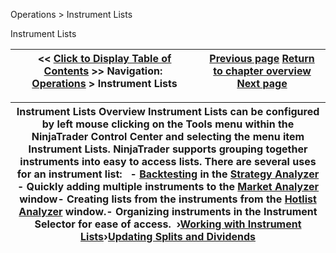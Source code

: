 ﻿
Operations \> Instrument Lists

Instrument Lists

| \<\< [Click to Display Table of Contents](instrument_lists.md) \>\> **Navigation:**     [Operations](operations.md) \> Instrument Lists | [Previous page](hot_list_analyzer_properties.md) [Return to chapter overview](operations.md) [Next page](working_with_instrument_lists.md) |
| --- | --- |

| Instrument Lists Overview Instrument Lists can be configured by left mouse clicking on the Tools menu within the NinjaTrader Control Center and selecting the menu item Instrument Lists.  NinjaTrader supports grouping together instruments into easy to access lists. There are several uses for an instrument list:   - [Backtesting](backtest_a_strategy.md) in the [Strategy Analyzer](strategy_analyzer.md) - Quickly adding multiple instruments to the [Market Analyzer](market_analyzer.md) window- Creating lists from the instruments from the [Hotlist Analyzer](hot_list_analyzer.md) window.- Organizing instruments in the Instrument Selector for ease of access.  ›[Working with Instrument Lists](working_with_instrument_lists.md)›[Updating Splits and Dividends](updating_splits_and_dividends.md) |
| --- |
